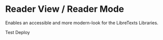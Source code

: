 # Reader View / Reader Mode

Enables an accessible and more modern-look for the LibreTexts Libraries.


Test Deploy 